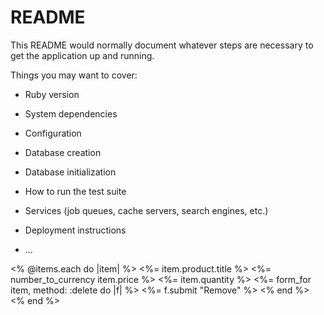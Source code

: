 # README

This README would normally document whatever steps are necessary to get the
application up and running.

Things you may want to cover:

* Ruby version

* System dependencies

* Configuration

* Database creation

* Database initialization

* How to run the test suite

* Services (job queues, cache servers, search engines, etc.)

* Deployment instructions

* ...



 <% @items.each do |item| %>
        <tr>
            <td><%= item.product.title %></td>
            <td><%= number_to_currency item.price %></td>
            <td><%= item.quantity %></td>
            <td>
                <%= form_for item, method: :delete do |f| %>
                    <%= f.submit "Remove" %>
                <% end %>
            </td>
        </tr>
        <% end %>